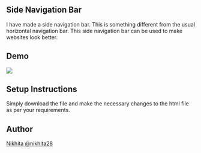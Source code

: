 ## Side Navigation Bar
I have made a side navigation bar. This is something different from the usual horizontal navigation bar. This side navigation bar can be used to make websites look better.

## Demo
![](https://user-images.githubusercontent.com/73106734/135682919-fe7c5711-3886-4181-b6ed-3829039db431.gif)

## Setup Instructions
Simply download the file and make the necessary changes to the html file as per your requirements.

## Author
[Nikhita @nikhita28](https://github.com/nikhita28)